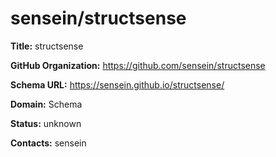 # sensein/structsense

**Title:** structsense



**GitHub Organization:** https://github.com/sensein/structsense

**Schema URL:** https://sensein.github.io/structsense/



**Domain:** Schema

**Status:** unknown



**Contacts:** sensein